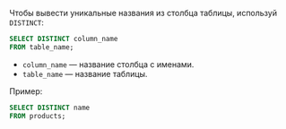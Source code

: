 
Чтобы вывести уникальные названия из столбца таблицы, используй `DISTINCT`:

```sql
SELECT DISTINCT column_name
FROM table_name;
```

- `column_name` — название столбца с именами.
- `table_name` — название таблицы.

Пример:
```sql
SELECT DISTINCT name
FROM products;
```
